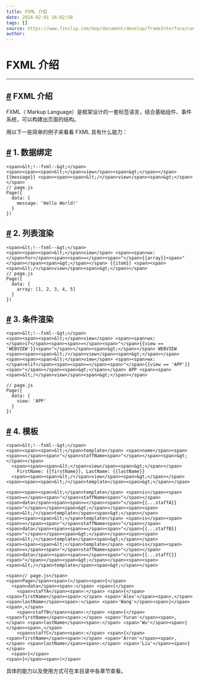 ```yaml
---
title: FXML 介绍
date: 2024-02-01 16:02:58
tags: []
source: https://www.finclip.com/mop/document/develop/frameInterface/config/project.html
author:
---
```


# FXML 介绍

---

## [#](https://www.finclip.com/mop/document/develop/frameInterface/config/project.html#fxml-%E4%BB%8B%E7%BB%8D) FXML 介绍

FXML（ Markup Language）是框架设计的一套标签语言，结合基础组件、事件系统，可以构建出页面的结构。

用以下一些简单的例子来看看 FXML 具有什么能力：

## [#](https://www.finclip.com/mop/document/develop/frameInterface/config/project.html#_1-%E6%95%B0%E6%8D%AE%E7%BB%91%E5%AE%9A) 1. 数据绑定

```
<span>&lt;!--fxml--&gt;</span>
<span><span><span>&lt;</span>view</span><span>&gt;</span></span> {{message}} <span><span><span>&lt;/</span>view</span><span>&gt;</span></span>
// page.js
Page({
  data: {
    message: 'Hello World!'
  }
})
```

## [#](https://www.finclip.com/mop/document/develop/frameInterface/config/project.html#_2-%E5%88%97%E8%A1%A8%E6%B8%B2%E6%9F%93) 2. 列表渲染

```
<span>&lt;!--fxml--&gt;</span>
<span><span><span>&lt;</span>view</span> <span><span>wx:</span>for</span><span><span>=</span><span>"</span>{{array}}<span>"</span></span><span>&gt;</span></span> {{item}} <span><span><span>&lt;/</span>view</span><span>&gt;</span></span>
// page.js
Page({
  data: {
    array: [1, 2, 3, 4, 5]
  }
})
```

## [#](https://www.finclip.com/mop/document/develop/frameInterface/config/project.html#_3-%E6%9D%A1%E4%BB%B6%E6%B8%B2%E6%9F%93) 3. 条件渲染

```
<span>&lt;!--fxml--&gt;</span>
<span><span><span>&lt;</span>view</span> <span><span>wx:</span>if</span><span><span>=</span><span>"</span>{{view == 'WEBVIEW'}}<span>"</span></span><span>&gt;</span></span> WEBVIEW <span><span><span>&lt;/</span>view</span><span>&gt;</span></span>
<span><span><span>&lt;</span>view</span> <span><span>wx:</span>elif</span><span><span>=</span><span>"</span>{{view == 'APP'}}<span>"</span></span><span>&gt;</span></span> APP <span><span><span>&lt;/</span>view</span><span>&gt;</span></span>

// page.js
Page({
  data: {
    view: 'APP'
  }
})
```

## [#](https://www.finclip.com/mop/document/develop/frameInterface/config/project.html#_4-%E6%A8%A1%E6%9D%BF) 4. 模板

```
<span>&lt;!--fxml--&gt;</span>
<span><span><span>&lt;</span>template</span> <span>name</span><span><span>=</span><span>"</span>staffName<span>"</span></span><span>&gt;</span></span>
  <span><span><span>&lt;</span>view</span><span>&gt;</span></span>
    FirstName: {{firstName}}, LastName: {{lastName}}
  <span><span><span>&lt;/</span>view</span><span>&gt;</span></span>
<span><span><span>&lt;/</span>template</span><span>&gt;</span></span>

<span><span><span>&lt;</span>template</span> <span>is</span><span><span>=</span><span>"</span>staffName<span>"</span></span> <span>data</span><span><span>=</span><span>"</span>{{...staffA}}<span>"</span></span><span>&gt;</span></span><span><span><span>&lt;/</span>template</span><span>&gt;</span></span>
<span><span><span>&lt;</span>template</span> <span>is</span><span><span>=</span><span>"</span>staffName<span>"</span></span> <span>data</span><span><span>=</span><span>"</span>{{...staffB}}<span>"</span></span><span>&gt;</span></span><span><span><span>&lt;/</span>template</span><span>&gt;</span></span>
<span><span><span>&lt;</span>template</span> <span>is</span><span><span>=</span><span>"</span>staffName<span>"</span></span> <span>data</span><span><span>=</span><span>"</span>{{...staffC}}<span>"</span></span><span>&gt;</span></span><span><span><span>&lt;/</span>template</span><span>&gt;</span></span>
```

```
<span>// page.js</span>
<span>Page</span><span>(</span><span>{</span>
  <span>data</span><span>:</span> <span>{</span>
    <span>staffA</span><span>:</span> <span>{</span><span>firstName</span><span>:</span> <span>'Alex'</span><span>,</span> <span>lastName</span><span>:</span> <span>'Wang'</span><span>}</span><span>,</span>
    <span>staffB</span><span>:</span> <span>{</span><span>firstName</span><span>:</span> <span>'Yuran'</span><span>,</span> <span>lastName</span><span>:</span> <span>'Wu'</span><span>}</span><span>,</span>
    <span>staffC</span><span>:</span> <span>{</span><span>firstName</span><span>:</span> <span>'Arron'</span><span>,</span> <span>lastName</span><span>:</span> <span>'Liu'</span><span>}</span>
  <span>}</span>
<span>}</span><span>)</span>
```

具体的能力以及使用方式可在本目录中各章节查看。
